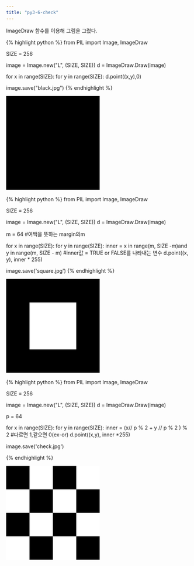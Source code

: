 ```yaml
---
title: "py3-6-check"
---
```

ImageDraw 함수를 이용해 그림을 그렸다.

{% highlight python %}
from PIL import Image, ImageDraw

SIZE = 256

image = Image.new("L", (SIZE, SIZE))
d = ImageDraw.Draw(image)

for x in range(SIZE):
    for y in range(SIZE):
        d.point((x,y),0)

image.save("black.jpg")
{% endhighlight %}

![py3-6-check](images/Color/black.jpg)

{% highlight python %}
from PIL import Image, ImageDraw

SIZE = 256

image = Image.new("L", (SIZE, SIZE))
d = ImageDraw.Draw(image)

m = 64    #여백을 뜻하는 margin의m

for x in range(SIZE):
    for y in range(SIZE):
        inner = x in range(m, SIZE -m)and y in range(m, SIZE - m)
        #inner값 = TRUE or FALSE를 나타내는 변수
        d.point((x, y), inner * 255)

image.save('square.jpg')
{% endhighlight %}

![py3-6-check](images/Color/square.jpg)

{% highlight python %}
from PIL import Image, ImageDraw

SIZE = 256

image = Image.new("L", (SIZE, SIZE))
d = ImageDraw.Draw(image)

p = 64

for x in range(SIZE):
    for y in range(SIZE):
        inner = (x// p % 2 + y // p % 2 ) % 2   #다르면 1,같으면 0(ex-or)
        d.point((x,y), inner *255)

image.save('check.jpg')

{% endhighlight %}

![py3-6-check](images/Color/check.jpg)